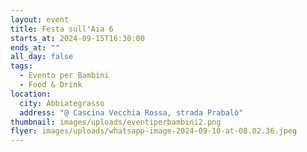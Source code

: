 ```yaml
---
layout: event
title: Festa sull'Aia 6
starts_at: 2024-09-15T16:30:00
ends_at: ""
all_day: false
tags:
  - Evento per Bambini
  - Food & Drink
location:
  city: Abbiategrasso
  address: "@ Cascina Vecchia Rossa, strada Prabalò"
thumbnail: images/uploads/eventiperbambini2.png
flyer: images/uploads/whatsapp-image-2024-09-10-at-08.02.36.jpeg
---
```

